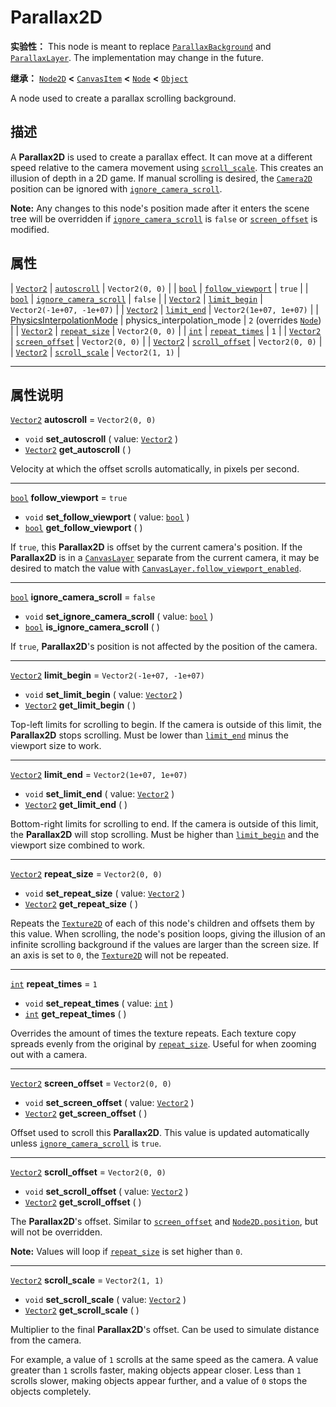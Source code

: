 <!-- ⚠ 请勿编辑本文件 ⚠ -->
<!-- 本文档使用脚本从 WeDot 引擎源码仓库生成。 -->
<!-- 生成脚本：https://github.com/WeDot-Engine/WeDot/tree/4.3/doc/tools/make_md.py； -->
<!-- 原文件：https://github.com/WeDot-Engine/WeDot/tree/4.3/doc/classes/Parallax2D.xml。 -->

<div id="_class_parallax2d"></div>

# Parallax2D

**实验性：** This node is meant to replace [`ParallaxBackground`](class_parallaxbackground.md) and [`ParallaxLayer`](class_parallaxlayer.md). The implementation may change in the future.

**继承：** [`Node2D`](class_node2d.md) **<** [`CanvasItem`](class_canvasitem.md) **<** [`Node`](class_node.md) **<** [`Object`](class_object.md)

A node used to create a parallax scrolling background.

## 描述

A **Parallax2D** is used to create a parallax effect. It can move at a different speed relative to the camera movement using [`scroll_scale`](#class_parallax2d_property_scroll_scale). This creates an illusion of depth in a 2D game. If manual scrolling is desired, the [`Camera2D`](class_camera2d.md) position can be ignored with [`ignore_camera_scroll`](#class_parallax2d_property_ignore_camera_scroll).

 **Note:** Any changes to this node's position made after it enters the scene tree will be overridden if [`ignore_camera_scroll`](#class_parallax2d_property_ignore_camera_scroll) is `false` or [`screen_offset`](#class_parallax2d_property_screen_offset) is modified.

## 属性

| [`Vector2`](class_vector2.md)                                   | [`autoscroll`](#class_parallax2d_property_autoscroll)                     | ``Vector2(0, 0)``                                                           |
| [`bool`](class_bool.md)                                         | [`follow_viewport`](#class_parallax2d_property_follow_viewport)           | ``true``                                                                    |
| [`bool`](class_bool.md)                                         | [`ignore_camera_scroll`](#class_parallax2d_property_ignore_camera_scroll) | ``false``                                                                   |
| [`Vector2`](class_vector2.md)                                   | [`limit_begin`](#class_parallax2d_property_limit_begin)                   | ``Vector2(-1e+07, -1e+07)``                                                 |
| [`Vector2`](class_vector2.md)                                   | [`limit_end`](#class_parallax2d_property_limit_end)                       | ``Vector2(1e+07, 1e+07)``                                                   |
| [PhysicsInterpolationMode](#enum_node_physicsinterpolationmode) | physics_interpolation_mode                                                | ``2`` (overrides [`Node`](#class_node_property_physics_interpolation_mode)) |
| [`Vector2`](class_vector2.md)                                   | [`repeat_size`](#class_parallax2d_property_repeat_size)                   | ``Vector2(0, 0)``                                                           |
| [`int`](class_int.md)                                           | [`repeat_times`](#class_parallax2d_property_repeat_times)                 | ``1``                                                                       |
| [`Vector2`](class_vector2.md)                                   | [`screen_offset`](#class_parallax2d_property_screen_offset)               | ``Vector2(0, 0)``                                                           |
| [`Vector2`](class_vector2.md)                                   | [`scroll_offset`](#class_parallax2d_property_scroll_offset)               | ``Vector2(0, 0)``                                                           |
| [`Vector2`](class_vector2.md)                                   | [`scroll_scale`](#class_parallax2d_property_scroll_scale)                 | ``Vector2(1, 1)``                                                           |

<!-- rst-class:: classref-section-separator -->

---

## 属性说明

<div id="_class_parallax2d_property_autoscroll"></div>

[`Vector2`](class_vector2.md) **autoscroll** = ``Vector2(0, 0)`` <div id="class_parallax2d_property_autoscroll"></div>

- `void` **set_autoscroll** ( value: [`Vector2`](class_vector2.md) )
- [`Vector2`](class_vector2.md) **get_autoscroll** ( )

Velocity at which the offset scrolls automatically, in pixels per second.

<!-- rst-class:: classref-item-separator -->

---

<div id="_class_parallax2d_property_follow_viewport"></div>

[`bool`](class_bool.md) **follow_viewport** = ``true`` <div id="class_parallax2d_property_follow_viewport"></div>

- `void` **set_follow_viewport** ( value: [`bool`](class_bool.md) )
- [`bool`](class_bool.md) **get_follow_viewport** ( )

If `true`, this **Parallax2D** is offset by the current camera's position. If the **Parallax2D** is in a [`CanvasLayer`](class_canvaslayer.md) separate from the current camera, it may be desired to match the value with [`CanvasLayer.follow_viewport_enabled`](#class_canvaslayer_property_follow_viewport_enabled).

<!-- rst-class:: classref-item-separator -->

---

<div id="_class_parallax2d_property_ignore_camera_scroll"></div>

[`bool`](class_bool.md) **ignore_camera_scroll** = ``false`` <div id="class_parallax2d_property_ignore_camera_scroll"></div>

- `void` **set_ignore_camera_scroll** ( value: [`bool`](class_bool.md) )
- [`bool`](class_bool.md) **is_ignore_camera_scroll** ( )

If `true`, **Parallax2D**'s position is not affected by the position of the camera.

<!-- rst-class:: classref-item-separator -->

---

<div id="_class_parallax2d_property_limit_begin"></div>

[`Vector2`](class_vector2.md) **limit_begin** = ``Vector2(-1e+07, -1e+07)`` <div id="class_parallax2d_property_limit_begin"></div>

- `void` **set_limit_begin** ( value: [`Vector2`](class_vector2.md) )
- [`Vector2`](class_vector2.md) **get_limit_begin** ( )

Top-left limits for scrolling to begin. If the camera is outside of this limit, the **Parallax2D** stops scrolling. Must be lower than [`limit_end`](#class_parallax2d_property_limit_end) minus the viewport size to work.

<!-- rst-class:: classref-item-separator -->

---

<div id="_class_parallax2d_property_limit_end"></div>

[`Vector2`](class_vector2.md) **limit_end** = ``Vector2(1e+07, 1e+07)`` <div id="class_parallax2d_property_limit_end"></div>

- `void` **set_limit_end** ( value: [`Vector2`](class_vector2.md) )
- [`Vector2`](class_vector2.md) **get_limit_end** ( )

Bottom-right limits for scrolling to end. If the camera is outside of this limit, the **Parallax2D** will stop scrolling. Must be higher than [`limit_begin`](#class_parallax2d_property_limit_begin) and the viewport size combined to work.

<!-- rst-class:: classref-item-separator -->

---

<div id="_class_parallax2d_property_repeat_size"></div>

[`Vector2`](class_vector2.md) **repeat_size** = ``Vector2(0, 0)`` <div id="class_parallax2d_property_repeat_size"></div>

- `void` **set_repeat_size** ( value: [`Vector2`](class_vector2.md) )
- [`Vector2`](class_vector2.md) **get_repeat_size** ( )

Repeats the [`Texture2D`](class_texture2d.md) of each of this node's children and offsets them by this value. When scrolling, the node's position loops, giving the illusion of an infinite scrolling background if the values are larger than the screen size. If an axis is set to `0`, the [`Texture2D`](class_texture2d.md) will not be repeated.

<!-- rst-class:: classref-item-separator -->

---

<div id="_class_parallax2d_property_repeat_times"></div>

[`int`](class_int.md) **repeat_times** = ``1`` <div id="class_parallax2d_property_repeat_times"></div>

- `void` **set_repeat_times** ( value: [`int`](class_int.md) )
- [`int`](class_int.md) **get_repeat_times** ( )

Overrides the amount of times the texture repeats. Each texture copy spreads evenly from the original by [`repeat_size`](#class_parallax2d_property_repeat_size). Useful for when zooming out with a camera.

<!-- rst-class:: classref-item-separator -->

---

<div id="_class_parallax2d_property_screen_offset"></div>

[`Vector2`](class_vector2.md) **screen_offset** = ``Vector2(0, 0)`` <div id="class_parallax2d_property_screen_offset"></div>

- `void` **set_screen_offset** ( value: [`Vector2`](class_vector2.md) )
- [`Vector2`](class_vector2.md) **get_screen_offset** ( )

Offset used to scroll this **Parallax2D**. This value is updated automatically unless [`ignore_camera_scroll`](#class_parallax2d_property_ignore_camera_scroll) is `true`.

<!-- rst-class:: classref-item-separator -->

---

<div id="_class_parallax2d_property_scroll_offset"></div>

[`Vector2`](class_vector2.md) **scroll_offset** = ``Vector2(0, 0)`` <div id="class_parallax2d_property_scroll_offset"></div>

- `void` **set_scroll_offset** ( value: [`Vector2`](class_vector2.md) )
- [`Vector2`](class_vector2.md) **get_scroll_offset** ( )

The **Parallax2D**'s offset. Similar to [`screen_offset`](#class_parallax2d_property_screen_offset) and [`Node2D.position`](#class_node2d_property_position), but will not be overridden.

 **Note:** Values will loop if [`repeat_size`](#class_parallax2d_property_repeat_size) is set higher than `0`.

<!-- rst-class:: classref-item-separator -->

---

<div id="_class_parallax2d_property_scroll_scale"></div>

[`Vector2`](class_vector2.md) **scroll_scale** = ``Vector2(1, 1)`` <div id="class_parallax2d_property_scroll_scale"></div>

- `void` **set_scroll_scale** ( value: [`Vector2`](class_vector2.md) )
- [`Vector2`](class_vector2.md) **get_scroll_scale** ( )

Multiplier to the final **Parallax2D**'s offset. Can be used to simulate distance from the camera.

For example, a value of `1` scrolls at the same speed as the camera. A value greater than `1` scrolls faster, making objects appear closer. Less than `1` scrolls slower, making objects appear further, and a value of `0` stops the objects completely.

[^virtual]: 本方法通常需要用户覆盖才能生效。
[^const]: 本方法无副作用，不会修改该实例的任何成员变量。
[^vararg]: 本方法除了能接受在此处描述的参数外，还能够继续接受任意数量的参数。
[^constructor]: 本方法用于构造某个类型。
[^static]: 调用本方法无需实例，可直接使用类名进行调用。
[^operator]: 本方法描述的是使用本类型作为左操作数的有效运算符。
[^bitfield]: 这个值是由下列位标志构成位掩码的整数。
[^void]: 无返回值。
